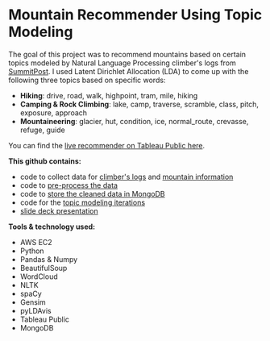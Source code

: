 # Mountain Recommender Using Topic Modeling

The goal of this project was to recommend mountains based on certain topics modeled by Natural Language Processing climber's logs from [SummitPost](http://summitpost.org).  I used Latent Dirichlet Allocation (LDA) to come up with the following three topics based on specific words:

- **Hiking**:  drive, road, walk, highpoint, tram, mile, hiking
- **Camping & Rock Climbing**:  lake, camp, traverse, scramble, class, pitch, exposure, approach
- **Mountaineering**:  glacier, hut, condition, ice, normal_route, crevasse, refuge, guide

You can find the [live recommender on Tableau Public here](https://public.tableau.com/profile/angela.huang2167#!/vizhome/SummitPostTopics/Dashboard1).

**This github contains:**
- code to collect data for [climber's logs](https://github.com/huangee/summit_post/blob/master/1_get_data_climber_logs.ipynb) and [mountain information](https://github.com/huangee/summit_post/blob/master/1_get_data_mountains.ipynb)
- code to [pre-process the data](https://github.com/huangee/summit_post/blob/master/2_preprocess_climber_logs.ipynb)
- code to [store the cleaned data in MongoDB](https://github.com/huangee/summit_post/blob/master/3_MongoDB.ipynb)
- code for the [topic modeling iterations](https://github.com/huangee/summit_post/blob/master/4_Topic_Modeling.ipynb)
- [slide deck presentation](https://github.com/huangee/summit_post/blob/master/mountain_recommender.pdf)

**Tools & technology used:**
- AWS EC2
- Python
- Pandas & Numpy
- BeautifulSoup
- WordCloud
- NLTK
- spaCy
- Gensim
- pyLDAvis
- Tableau Public
- MongoDB
